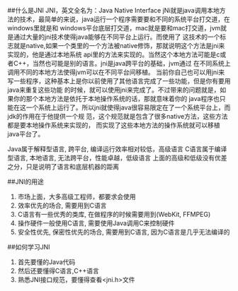 ##什么是JNI
JNI，英文全名为：Java Native Interface
jNi就是java调用本地方法的技术，最简单的来说，java运行一个程序需要要和不同的系统平台打交道，在windows里就是和
windows平台底层打交道，mac就是要和mac打交道，jvm就是通过大量的jni技术使得java能够在不同平台上运行。而使用了
这技术的一个标志就是native,如果一个类里的一个方法被native修饰，那就说明这个方法是jni来实现的，他是通过本地系统
api里的方法来实现的。当然这个本地方法可能是c或者C++，当然也可能是别的语言。jni是java跨平台的基础，jvm通过
在不同系统上调用不同的本地方法使得jvm可以在不同平台间移植。
当前你自己也可以用jni来写一些程序，这种基本上是你以前使用了其他语言完成了一些功能，但是你有要用java来重复这些功能
的时候，就可以使用jni来完成了。不过带来的问题就是，如果你的那个本地方法是依托于本地操作系统的话，那就意味着你的
java程序也只能在这一个系统上运行了。所以jni就使得java很容易限定在了一个系统平台上，而jdk的作用在于他提供一个规
范，这个规范就是包含了很多native方法，这些方法都是要本地操作系统来实现的，
而实现了这些本地方法的操作系统就可以移植java平台了。

Java属于解释型语言, 跨平台, 编译运行效率相对较低，高级语言
C语言属于编译型语言, 本地语言, 无法跨平台，性能卓越，低级语言
上面的高级和低级没有优差之分，只是说明了语言和底层机器的距离

##JNI的用途

1. 市场上面，大多高级工程师，都要求会使用
2. 效率优先的场合, 需要用到C语言
3. C语言有一些优秀的类库, 在做程序的时候需要用到(WebKit, FFMPEG)
4. 操作硬件一般使用C语言, 需要使用Java调用C来控制硬件
5. 安全性优先, 保密性优先的场合, 需要用到C语言, 因为C语言是几乎无法编译的

##如何学习JNI

1. 首先要懂的Java代码
2. 然后还要懂得C语言,C++语言
3. 熟悉JNI接口规范，要懂得查看<jni.h>文件